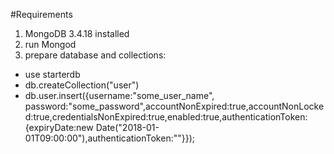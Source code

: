 #Requirements

1. MongoDB 3.4.18 installed
2. run Mongod
3. prepare database and collections:
 * use starterdb
 * db.createCollection("user")
 * db.user.insert({username:"some_user_name", password:"some_password",accountNonExpired:true,accountNonLocked:true,credentialsNonExpired:true,enabled:true,authenticationToken:{expiryDate:new Date("2018-01-01T09:00:00"),authenticationToken:""}});
